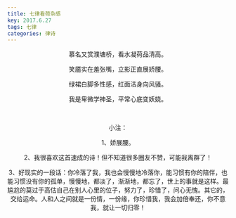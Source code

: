 ```yaml
---
title: 七律看荷杂感
key: 2017.6.27
tags: 七律
categories: 律诗
---
```


<p align="center">慕名又赏濮塘桥，看水凝荷品清高。
</p>
<p align="center">笑靥实在羞张嘴，立影正直展娇腰。
</p>
<p align="center">绿裙白脚多性感，红面洁身向风骚。
</p>
<p align="center">我是卑微学神圣，平常心底变妖娆。
</p>
<p align="center"></br>
</p>
<p align="center">小注：
</p>
<p align="center">1、娇展腰。
</p>
<p align="center">2、我很喜欢这首速成的诗！但不知道很多圈友不赞，可能我离群了！
</p>
<p align="center">3、好现实的一段话：你冷落了我，我也会慢慢地冷落你，能习惯有你的陪伴，也能习惯没有你的孤单，慢慢地，都淡了，渐渐地，都忘了，世上的事就是这样。最尴尬的莫过于高估自己在别人心里的位子，努力了，珍惜了，问心无愧。其它的，交给运命。人和人之间就是一份情，一份缘，你珍惜我，我会加倍奉还，你不意我，就让一切归零！
</p>
<p align="center"></br>
</p>
